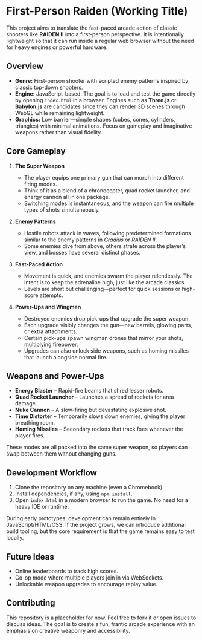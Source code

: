 # First-Person Raiden (Working Title)

This project aims to translate the fast-paced arcade action of classic shooters like **RAIDEN II** into a first-person perspective. It is intentionally lightweight so that it can run inside a regular web browser without the need for heavy engines or powerful hardware.

## Overview

- **Genre:** First-person shooter with scripted enemy patterns inspired by classic top-down shooters.
- **Engine:** JavaScript-based. The goal is to load and test the game directly by opening `index.html` in a browser. Engines such as **Three.js** or **Babylon.js** are candidates since they can render 3D scenes through WebGL while remaining lightweight.
- **Graphics:** Low barrier—simple shapes (cubes, cones, cylinders, triangles) with minimal animations. Focus on gameplay and imaginative weapons rather than visual fidelity.

## Core Gameplay

1. **The Super Weapon**
   - The player equips one primary gun that can morph into different firing modes.
   - Think of it as a blend of a chronocepter, quad rocket launcher, and energy cannon all in one package.
   - Switching modes is instantaneous, and the weapon can fire multiple types of shots simultaneously.

2. **Enemy Patterns**
   - Hostile robots attack in waves, following predetermined formations similar to the enemy patterns in *Gradius* or *RAIDEN II*.
   - Some enemies dive from above, others strafe across the player’s view, and bosses have several distinct phases.

3. **Fast-Paced Action**
   - Movement is quick, and enemies swarm the player relentlessly. The intent is to keep the adrenaline high, just like the arcade classics.
   - Levels are short but challenging—perfect for quick sessions or high-score attempts.

4. **Power-Ups and Wingmen**
   - Destroyed enemies drop pick-ups that upgrade the super weapon.
   - Each upgrade visibly changes the gun—new barrels, glowing parts, or extra attachments.
   - Certain pick-ups spawn wingman drones that mirror your shots, multiplying firepower.
   - Upgrades can also unlock side weapons, such as homing missiles that launch alongside normal fire.

## Weapons and Power-Ups

- **Energy Blaster** – Rapid-fire beams that shred lesser robots.
- **Quad Rocket Launcher** – Launches a spread of rockets for area damage.
- **Nuke Cannon** – A slow-firing but devastating explosive shot.
- **Time Distorter** – Temporarily slows down enemies, giving the player breathing room.
- **Homing Missiles** – Secondary rockets that track foes whenever the player fires.

These modes are all packed into the same super weapon, so players can swap between them without changing guns.

## Development Workflow

1. Clone the repository on any machine (even a Chromebook).
2. Install dependencies, if any, using `npm install`.
3. Open `index.html` in a modern browser to run the game. No need for a heavy IDE or runtime.

During early prototypes, development can remain entirely in JavaScript/HTML/CSS. If the project grows, we can introduce additional build tooling, but the core requirement is that the game remains easy to test locally.

## Future Ideas

- Online leaderboards to track high scores.
- Co-op mode where multiple players join in via WebSockets.
- Unlockable weapon upgrades to encourage replay value.

## Contributing

This repository is a placeholder for now. Feel free to fork it or open issues to discuss ideas. The goal is to create a fun, frantic arcade experience with an emphasis on creative weaponry and accessibility.


